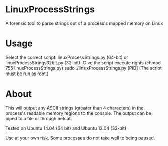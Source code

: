 # LinuxProcessStrings
A forensic tool to parse strings out of a process's mapped memory on Linux

# Usage
Select the correct script: linuxProcessStrings.py (64-bit) or linuxProcessStrings32bit.py (32-bit).
Give the script execute rights (chmod 755 linuxProcessStrings.py)
sudo ./linuxProcessStrings.py [PID]
(The script must be run as root.)

# About
This will output any ASCII strings (greater than 4 characters) in the process's readable memory regions to the console.
The output can be piped to a file or through netcat.

Tested on Ubuntu 14.04 (64 bit) and Ubuntu 12.04 (32-bit)

Use at your own risk. Some processes do not take well to being paused.